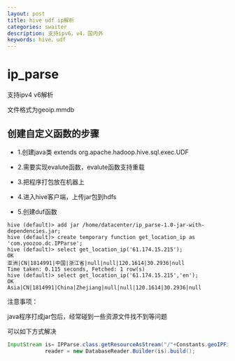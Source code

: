 ```yaml
---
layout: post
title: hive udf ip解析 
categories: swaiter
description: 支持ipv6，v4，国内外
keywords: hive、udf
---
```


# ip_parse
支持ipv4 v6解析

文件格式为geoip.mmdb

## 创建自定义函数的步骤
- 1.创建java类 extends org.apache.hadoop.hive.sql.exec.UDF
 
- 2.需要实现evalute函数，evalute函数支持重载

- 3.把程序打包放在机器上
 
- 4.进入hive客户端，上传jar包到hdfs

- 5.创建duf函数

```hql
hive (default)> add jar /home/datacenter/ip_parse-1.0-jar-with-dependencies.jar;
hive (default)> create temporary function get_location_ip as 'com.yoozoo.dc.IPParse';
hive (default)> select get_location_ip('61.174.15.215');
OK
亚洲|CN|1814991|中国|浙江省|null|null|120.1614|30.2936|null
Time taken: 0.115 seconds, Fetched: 1 row(s)
hive (default)> select get_location_ip('61.174.15.215','en');
OK
Asia|CN|1814991|China|Zhejiang|null|null|120.1614|30.2936|null
```
注意事项：

java程序打成jar包后，经常碰到一些资源文件找不到等问题

可以如下方式解决
```java
InputStream is= IPParse.class.getResourceAsStream("/"+Constants.geoIPFile);
            reader = new DatabaseReader.Builder(is).build();
            
```
